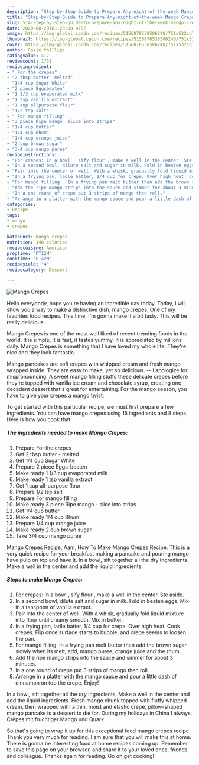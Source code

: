 ```yaml
---
description: "Step-by-Step Guide to Prepare Any-night-of-the-week Mango Crepes"
title: "Step-by-Step Guide to Prepare Any-night-of-the-week Mango Crepes"
slug: 514-step-by-step-guide-to-prepare-any-night-of-the-week-mango-crepes
date: 2020-08-20T01:23:08.475Z
image: https://img-global.cpcdn.com/recipes/5156878538506240/751x532cq70/mango-crepes-recipe-main-photo.jpg
thumbnail: https://img-global.cpcdn.com/recipes/5156878538506240/751x532cq70/mango-crepes-recipe-main-photo.jpg
cover: https://img-global.cpcdn.com/recipes/5156878538506240/751x532cq70/mango-crepes-recipe-main-photo.jpg
author: Roxie Phillips
ratingvalue: 4.7
reviewcount: 1731
recipeingredient:
- " For the crepes"
- "2 tbsp butter  melted"
- "1/4 cup Sugar White"
- "2 piece Eggsbeaten"
- "1 1/3 cup evaporated milk"
- "1 tsp vanilla extract"
- "1 cup allpurpose flour"
- "1/2 tsp salt"
- " For mango filling"
- "3 piece Ripe mango  slice into strips"
- "1/4 cup butter"
- "1/4 cup Rhum"
- "1/4 cup orange juice"
- "2 cup brown sugar"
- "3/4 cup mango puree"
recipeinstructions:
- "For crepes: In a bowl , sify flour , make a well in the center. Ste aside."
- "In a second bowl, dilute salt and sugar in milk. Fold in beaten eggs. Mix in a teaspoon of vanilla extract."
- "Pair into the center of well. With a whisk, gradually fold liquid mixture into flour until creamy smooth. Mix in butter."
- "In a frying pan, ladle batter, 1/4 cup for crepe. Over high heat. Cook crepes. Flip once surface starts to bubble, and crepe seems to loosen the pan."
- "For mango filling:  In a frying pan melt butter then add the brown sugar slowly when its melt, add, mango puree, orange juice and the rhum."
- "Add the ripe mango strips into the sauce and simmer for about 3 minutes."
- "In a one round of crepe put 3 strips of mango then roll."
- "Arrange in a platter with the mango sauce and pour a little dash of cinnamon on top the crepe. Enjoy!"
categories:
- Recipe
tags:
- mango
- crepes

katakunci: mango crepes 
nutrition: 146 calories
recipecuisine: American
preptime: "PT12M"
cooktime: "PT42M"
recipeyield: "4"
recipecategory: Dessert

---
```



![Mango Crepes](https://img-global.cpcdn.com/recipes/5156878538506240/751x532cq70/mango-crepes-recipe-main-photo.jpg)

Hello everybody, hope you're having an incredible day today. Today, I will show you a way to make a distinctive dish, mango crepes. One of my favorites food recipes. This time, I'm gonna make it a bit tasty. This will be really delicious.

Mango Crepes is one of the most well liked of recent trending foods in the world. It is simple, it is fast, it tastes yummy. It is appreciated by millions daily. Mango Crepes is something that I have loved my whole life. They're nice and they look fantastic.

Mango pancakes are soft crepes with whipped cream and fresh mango wrapped inside. They are easy to make, yet so delicious. -- I apologize for mispronouncing. A sweet mango filling stuffs these delicate crepes before they&#39;re topped with vanilla ice cream and chocolate syrup, creating one decadent dessert that&#39;s great for entertaining. For the mango season, you have to give your crepes a mango twist.


To get started with this particular recipe, we must first prepare a few ingredients. You can have mango crepes using 15 ingredients and 8 steps. Here is how you cook that.

<!--inarticleads1-->

##### The ingredients needed to make Mango Crepes:

1. Prepare  For the crepes
1. Get 2 tbsp butter - melted
1. Get 1/4 cup Sugar White
1. Prepare 2 piece Eggs-beaten
1. Make ready 1 1/3 cup evaporated milk
1. Make ready 1 tsp vanilla extract
1. Get 1 cup all-purpose flour
1. Prepare 1/2 tsp salt
1. Prepare  For mango filling
1. Make ready 3 piece Ripe mango - slice into strips
1. Get 1/4 cup butter
1. Make ready 1/4 cup Rhum
1. Prepare 1/4 cup orange juice
1. Make ready 2 cup brown sugar
1. Take 3/4 cup mango puree


Mango Crepes Recipe, Aam, How To Make Mango Crepes Recipe. This is a very quick recipe for your breakfast making a pancake and pouring mango have pulp on top and have it. In a bowl, sift together all the dry ingredients. Make a well in the center and add the liquid ingredients. 

<!--inarticleads2-->

##### Steps to make Mango Crepes:

1. For crepes: In a bowl , sify flour , make a well in the center. Ste aside.
1. In a second bowl, dilute salt and sugar in milk. Fold in beaten eggs. Mix in a teaspoon of vanilla extract.
1. Pair into the center of well. With a whisk, gradually fold liquid mixture into flour until creamy smooth. Mix in butter.
1. In a frying pan, ladle batter, 1/4 cup for crepe. Over high heat. Cook crepes. Flip once surface starts to bubble, and crepe seems to loosen the pan.
1. For mango filling:  In a frying pan melt butter then add the brown sugar slowly when its melt, add, mango puree, orange juice and the rhum.
1. Add the ripe mango strips into the sauce and simmer for about 3 minutes.
1. In a one round of crepe put 3 strips of mango then roll.
1. Arrange in a platter with the mango sauce and pour a little dash of cinnamon on top the crepe. Enjoy!


In a bowl, sift together all the dry ingredients. Make a well in the center and add the liquid ingredients. Fresh mango chunk topped with fluffy whipped cream, then wrapped with a thin, moist and elastic crepe, pillow-shaped mango pancake is a dessert to die for. During my holidays in China I always. Crêpes mit fruchtiger Mango und Quark. 

So that's going to wrap it up for this exceptional food mango crepes recipe. Thank you very much for reading. I am sure that you will make this at home. There is gonna be interesting food at home recipes coming up. Remember to save this page on your browser, and share it to your loved ones, friends and colleague. Thanks again for reading. Go on get cooking!
